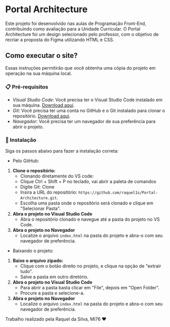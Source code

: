 # Portal Architecture

Este projeto foi desenvolvido nas aulas de Programação Front-End, contribuindo como avaliação para a Unidade Curricular. O Portal Architecture foi um design selecionado pelo professor, com o objetivo de recriar a proposta do Figma utilizando HTML e CSS.

## Como executar o site?

Essas instruções permitirão que você obtenha uma cópia do projeto em operação na sua máquina local.

### 📋 Pré-requisitos

- *Visual Studio Code*: Você precisa ter o Visual Studio Code instalado em sua máquina. [Download aqui](https://code.visualstudio.com/).
- *Git*: Você precisa ter uma conta no GitHub e o Git instalado para clonar o repositório. [Download aqui](https://git-scm.com/).
- *Navegador*: Você precisa ter um navegador de sua preferência para abrir o projeto.

### 🔧 Instalação

Siga os passos abaixo para fazer a instalação correta:

- Pelo GitHub:

1. **Clone o repositório:**
   - Clonando diretamente do VS code:
   - Clique Ctrl + Shift + P no teclado, vai abrir a paleta de comandos
   - Digite Git: Clone
   - Insira a URL do repositório: `https://github.com/raquel1s/Portal-Architecture.git`.
   - Escolha uma pasta onde o repositório será clonado e clique em "Selecionar Pasta".
 2. **Abra o projeto no Visual Studio Code**
    - Abra o repositório clonado e navegue até a pasta do projeto no VS Code.
 3. **Abra o projeto no Navegador**
    - Localize o arquivo `index.html` na pasta do projeto e abra-o com seu navegador de preferência.


- Baixando o projeto:

 1. **Baixe o arquivo zipado:**
    - Clique com o botão direito no projeto, e clique na opção de "extrair tudo".
    - Salve a pasta em outro diretório.
 2. **Abra o projeto no Visual Studio Code**
    - Para abrir a pasta basta clicar em "File", depois em "Open Folder".
    - Procure a pasta e selecione-a.
 3. **Abra o projeto no Navegador**
    - Localize o arquivo `index.html` na pasta do projeto e abra-o com seu navegador de preferência.
  



Trabalho realizado pela Raquel da Silva, MI76 ❤️